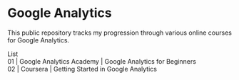 # Google Analytics
This public repository tracks my progression through various online courses for Google Analytics.  

List  
01 | Google Analytics Academy | Google Analytics for Beginners   
02 | Coursera | Getting Started in Google Analytics

